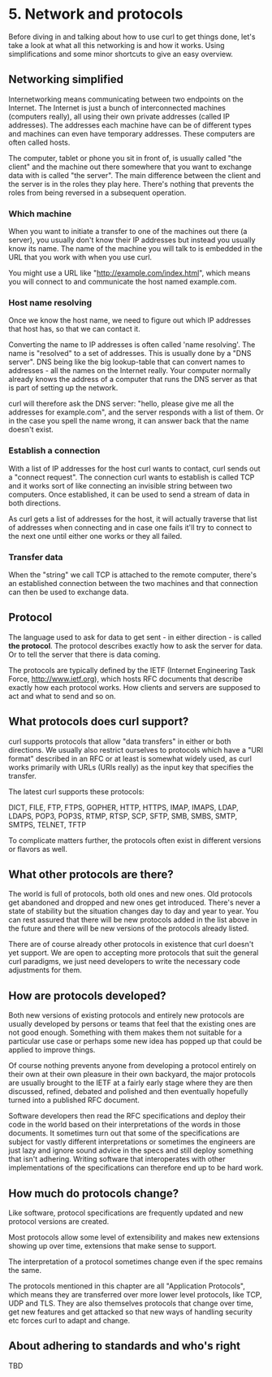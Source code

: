 # 5. Network and protocols

Before diving in and talking about how to use curl to get things done, let's
take a look at what all this networking is and how it works. Using
simplifications and some minor shortcuts to give an easy overview.

## Networking simplified

Internetworking means communicating between two endpoints on the Internet. The
Internet is just a bunch of interconnected machines (computers really), all
using their own private addresses (called IP addresses). The addresses each
machine have can be of different types and machines can even have temporary
addresses. These computers are often called hosts.

The computer, tablet or phone you sit in front of, is usually called "the
client" and the machine out there somewhere that you want to exchange data
with is called "the server". The main difference between the client and the
server is in the roles they play here. There's nothing that prevents the roles
from being reversed in a subsequent operation.

### Which machine

When you want to initiate a transfer to one of the machines out there (a
server), you usually don't know their IP addresses but instead you usually
know its name. The name of the machine you will talk to is embedded in the URL
that you work with when you use curl.

You might use a URL like "http://example.com/index.html", which means you will
connect to and communicate the host named example.com.

### Host name resolving

Once we know the host name, we need to figure out which IP addresses that host
has, so that we can contact it.

Converting the name to IP addresses is often called 'name resolving'. The name
is "resolved" to a set of addresses. This is usually done by a "DNS
server". DNS being like the big lookup-table that can convert names to
addresses - all the names on the Internet really. Your computer normally
already knows the address of a computer that runs the DNS server as that is
part of setting up the network.

curl will therefore ask the DNS server: "hello, please give me all the
addresses for example.com", and the server responds with a list of them. Or in
the case you spell the name wrong, it can answer back that the name doesn't
exist.

### Establish a connection

With a list of IP addresses for the host curl wants to contact, curl sends out
a "connect request". The connection curl wants to establish is called TCP and
it works sort of like connecting an invisible string between two
computers. Once established, it can be used to send a stream of data in both
directions.

As curl gets a list of addresses for the host, it will actually traverse that
list of addresses when connecting and in case one fails it'll try to connect
to the next one until either one works or they all failed.

### Transfer data

When the "string" we call TCP is attached to the remote computer, there's an
established connection between the two machines and that connection can then
be used to exchange data.

## Protocol

The language used to ask for data to get sent - in either direction - is
called **the protocol**. The protocol describes exactly how to ask the server
for data. Or to tell the server that there is data coming.

The protocols are typically defined by the IETF (Internet Engineering Task
Force, http://www.ietf.org), which hosts RFC documents that describe exactly
how each protocol works. How clients and servers are supposed to act and what
to send and so on.

## What protocols does curl support?

curl supports protocols that allow "data transfers" in either or both
directions. We usually also restrict ourselves to protocols which have a "URI
format" described in an RFC or at least is somewhat widely used, as curl works
primarily with URLs (URIs really) as the input key that specifies the
transfer.

The latest curl supports these protocols:

DICT, FILE, FTP, FTPS, GOPHER, HTTP, HTTPS, IMAP, IMAPS, LDAP, LDAPS, POP3,
POP3S, RTMP, RTSP, SCP, SFTP, SMB, SMBS, SMTP, SMTPS, TELNET, TFTP

To complicate matters further, the protocols often exist in different versions
or flavors as well.

## What other protocols are there?

The world is full of protocols, both old ones and new ones. Old protocols get
abandoned and dropped and new ones get introduced. There's never a state of
stability but the situation changes day to day and year to year. You can rest
assured that there will be new protocols added in the list above in the future
and there will be new versions of the protocols already listed.

There are of course already other protocols in existence that curl doesn't yet
support. We are open to accepting more protocols that suit the general curl
paradigms, we just need developers to write the necessary code adjustments for
them.

## How are protocols developed?

Both new versions of existing protocols and entirely new protocols are usually
developed by persons or teams that feel that the existing ones are not good
enough. Something with them makes them not suitable for a particular use case
or perhaps some new idea has popped up that could be applied to improve
things.

Of course nothing prevents anyone from developing a protocol entirely on their
own at their own pleasure in their own backyard, the major protocols are
usually brought to the IETF at a fairly early stage where they are then
discussed, refined, debated and polished and then eventually hopefully turned
into a published RFC document.

Software developers then read the RFC specifications and deploy their code in
the world based on their interpretations of the words in those documents. It
sometimes turn out that some of the specifications are subject for vastly
different interpretations or sometimes the engineers are just lazy and ignore
sound advice in the specs and still deploy something that isn't adhering.
Writing software that interoperates with other implementations of the
specifications can therefore end up to be hard work.

## How much do protocols change?

Like software, protocol specifications are frequently updated and new protocol
versions are created.

Most protocols allow some level of extensibility and makes new extensions
showing up over time, extensions that make sense to support.

The interpretation of a protocol sometimes change even if the spec remains the
same.

The protocols mentioned in this chapter are all "Application Protocols", which
means they are transferred over more lower level protocols, like TCP, UDP and
TLS. They are also themselves protocols that change over time, get new
features and get attacked so that new ways of handling security etc forces
curl to adapt and change.

## About adhering to standards and who's right

TBD
